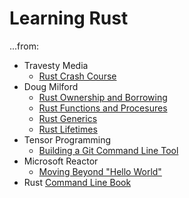 # Learning Rust

...from:
* Travesty Media
    * [Rust Crash Course](https://www.youtube.com/watch?v=zF34dRivLOw)
* Doug Milford
    * [Rust Ownership and Borrowing](https://www.youtube.com/watch?v=lQ7XF-6HYGc)
    * [Rust Functions and Procesures](https://www.youtube.com/watch?v=hEhnDRR4Ijs)
    * [Rust Generics](https://www.youtube.com/watch?v=nvur2Ast8hE)
    * [Rust Lifetimes](https://www.youtube.com/watch?v=1QoT9fmPYr8)
* Tensor Programming
    * [Building a Git Command Line Tool](https://www.youtube.com/watch?v=mVuq8IkfkiY)
* Microsoft Reactor
    * [Moving Beyond "Hello World"](https://www.youtube.com/watch?v=5dRT_v3hrZ0)
* Rust [Command Line Book](https://rust-cli.github.io/book/index.html)
